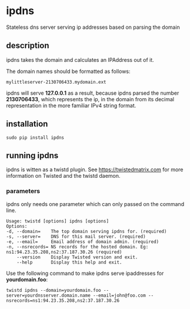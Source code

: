 # ipdns
Stateless dns server serving ip addresses based on parsing the domain

## description
ipdns takes the domain and calculates an IPAddress out of it.

The domain names should be formatted as follows:
```
mylittleserver-2130706433.mydomain.ext
```
ipdns will serve **127.0.0.1** as a result, because ipdns parsed the number **2130706433**, which represents the ip, in the domain from its decimal representation in the more familiar IPv4 string format.

## installation

```
sudo pip install ipdns
```

## running ipdns

ipdns is witten as a twistd plugin. See https://twistedmatrix.com for more information on Twisted and the twistd daemon.

### parameters

ipdns only needs one parameter which can only passed on the command line.
```
Usage: twistd [options] ipdns [options]
Options:
-d, --domain=    The top domain serving ipdns for. (required)
-s, --server=    DNS for this mail server. (required)
-e, --email=     Email address of domain admin. (required)
-n, --nsrecords= NS records for the hosted domain. Eg: ns1:94.23.35.208,ns2:37.187.30.26 (required)
    --version    Display Twisted version and exit.
    --help       Display this help and exit.
```

Use the following command to make ipdns serve ipaddresses for **yourdomain.foo**:
```
twistd ipdns --domain=yourdomain.foo --server=yourdnsserver.domain.name --email=john@foo.com --nsrecords=ns1:94.23.35.208,ns2:37.187.30.26
```
